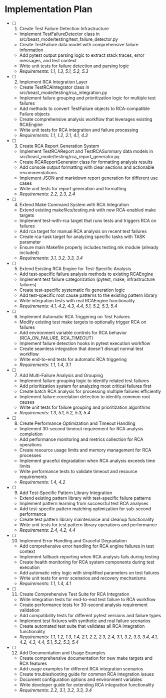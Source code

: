 # Implementation Plan

- [ ] 1. Create Test Failure Detection Infrastructure
  - Implement TestFailureDetector class in src/beast_mode/testing/test_failure_detector.py
  - Create TestFailure data model with comprehensive failure information
  - Add pytest output parsing logic to extract stack traces, error messages, and test context
  - Write unit tests for failure detection and parsing logic
  - _Requirements: 1.1, 1.3, 5.1, 5.2, 5.3_

- [ ] 2. Implement RCA Integration Layer
  - Create TestRCAIntegrator class in src/beast_mode/testing/rca_integration.py
  - Implement failure grouping and prioritization logic for multiple test failures
  - Add methods to convert TestFailure objects to RCA-compatible Failure objects
  - Create comprehensive analysis workflow that leverages existing RCAEngine
  - Write unit tests for RCA integration and failure processing
  - _Requirements: 1.1, 1.2, 2.1, 4.1, 4.3_

- [ ] 3. Create RCA Report Generation System
  - Implement TestRCAReport and TestRCASummary data models in src/beast_mode/testing/rca_report_generator.py
  - Create RCAReportGenerator class for formatting analysis results
  - Add console output formatting with clear sections and actionable recommendations
  - Implement JSON and markdown report generation for different use cases
  - Write unit tests for report generation and formatting
  - _Requirements: 2.2, 2.3, 2.4_

- [ ] 4. Extend Make Command System with RCA Integration
  - Extend existing makefiles/testing.mk with new RCA-enabled make targets
  - Implement test-with-rca target that runs tests and triggers RCA on failures
  - Add rca target for manual RCA analysis on recent test failures
  - Create rca-task target for analyzing specific tasks with TASK parameter
  - Ensure main Makefile properly includes testing.mk module (already included)
  - _Requirements: 3.1, 3.2, 3.3, 3.4_

- [ ] 5. Extend Existing RCA Engine for Test-Specific Analysis
  - Add test-specific failure analysis methods to existing RCAEngine
  - Implement test failure categorization (pytest, make, infrastructure failures)
  - Create test-specific systematic fix generation logic
  - Add test-specific root cause patterns to the existing pattern library
  - Write integration tests with real RCAEngine functionality
  - _Requirements: 4.1, 4.2, 4.3, 4.4, 5.1, 5.2, 5.3, 5.4_

- [ ] 6. Implement Automatic RCA Triggering on Test Failures
  - Modify existing test make targets to optionally trigger RCA on failures
  - Add environment variable controls for RCA behavior (RCA_ON_FAILURE, RCA_TIMEOUT)
  - Implement failure detection hooks in pytest execution workflow
  - Create seamless integration that doesn't disrupt normal test workflow
  - Write end-to-end tests for automatic RCA triggering
  - _Requirements: 1.1, 1.4, 3.1_

- [ ] 7. Add Multi-Failure Analysis and Grouping
  - Implement failure grouping logic to identify related test failures
  - Add prioritization system for analyzing most critical failures first
  - Create batch RCA analysis for processing multiple failures efficiently
  - Implement failure correlation detection to identify common root causes
  - Write unit tests for failure grouping and prioritization algorithms
  - _Requirements: 1.3, 5.1, 5.2, 5.3, 5.4_

- [ ] 8. Create Performance Optimization and Timeout Handling
  - Implement 30-second timeout requirement for RCA analysis completion
  - Add performance monitoring and metrics collection for RCA operations
  - Create resource usage limits and memory management for RCA processes
  - Implement graceful degradation when RCA analysis exceeds time limits
  - Write performance tests to validate timeout and resource requirements
  - _Requirements: 1.4, 4.2_

- [ ] 9. Add Test-Specific Pattern Library Integration
  - Extend existing pattern library with test-specific failure patterns
  - Implement pattern learning from successful test RCA analyses
  - Add test-specific pattern matching optimization for sub-second performance
  - Create test pattern library maintenance and cleanup functionality
  - Write unit tests for test pattern library operations and performance
  - _Requirements: 2.4, 4.2, 4.4_

- [ ] 10. Implement Error Handling and Graceful Degradation
  - Add comprehensive error handling for RCA engine failures in test context
  - Implement fallback reporting when RCA analysis fails during testing
  - Create health monitoring for RCA system components during test execution
  - Add automatic retry logic with simplified parameters on test failures
  - Write unit tests for error scenarios and recovery mechanisms
  - _Requirements: 1.1, 1.4, 4.1_

- [ ] 11. Create Comprehensive Test Suite for RCA Integration
  - Write integration tests for end-to-end test failure to RCA workflow
  - Create performance tests for 30-second analysis requirement validation
  - Add compatibility tests for different pytest versions and failure types
  - Implement test fixtures with synthetic and real failure scenarios
  - Create automated test suite that validates all RCA integration functionality
  - _Requirements: 1.1, 1.2, 1.3, 1.4, 2.1, 2.2, 2.3, 2.4, 3.1, 3.2, 3.3, 3.4, 4.1, 4.2, 4.3, 4.4, 5.1, 5.2, 5.3, 5.4_

- [ ] 12. Add Documentation and Usage Examples
  - Create comprehensive documentation for new make targets and RCA features
  - Add usage examples for different RCA integration scenarios
  - Create troubleshooting guide for common RCA integration issues
  - Document configuration options and environment variables
  - Write developer guide for extending RCA integration functionality
  - _Requirements: 2.2, 3.1, 3.2, 3.3, 3.4_